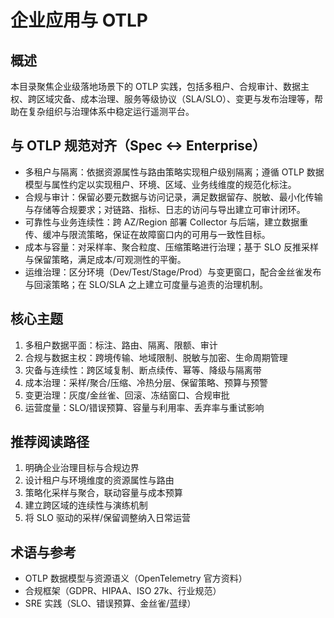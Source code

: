 # 企业应用与 OTLP

## 概述

本目录聚焦企业级落地场景下的 OTLP 实践，包括多租户、合规审计、数据主权、跨区域灾备、成本治理、服务等级协议（SLA/SLO）、变更与发布治理等，帮助在复杂组织与治理体系中稳定运行遥测平台。

## 与 OTLP 规范对齐（Spec ↔ Enterprise）

- 多租户与隔离：依据资源属性与路由策略实现租户级别隔离；遵循 OTLP 数据模型与属性约定以实现租户、环境、区域、业务线维度的规范化标注。
- 合规与审计：保留必要元数据与访问记录，满足数据留存、脱敏、最小化传输与存储等合规要求；对链路、指标、日志的访问与导出建立可审计闭环。
- 可靠性与业务连续性：跨 AZ/Region 部署 Collector 与后端，建立数据重传、缓冲与限流策略，保证在故障窗口内的可用与一致性目标。
- 成本与容量：对采样率、聚合粒度、压缩策略进行治理；基于 SLO 反推采样与保留策略，满足成本/可观测性的平衡。
- 运维治理：区分环境（Dev/Test/Stage/Prod）与变更窗口，配合金丝雀发布与回滚策略；在 SLO/SLA 之上建立可度量与追责的治理机制。

## 核心主题

1. 多租户数据平面：标注、路由、隔离、限额、审计
2. 合规与数据主权：跨境传输、地域限制、脱敏与加密、生命周期管理
3. 灾备与连续性：跨区域复制、断点续传、幂等、降级与隔离带
4. 成本治理：采样/聚合/压缩、冷热分层、保留策略、预算与预警
5. 变更治理：灰度/金丝雀、回滚、冻结窗口、合规审批
6. 运营度量：SLO/错误预算、容量与利用率、丢弃率与重试影响

## 推荐阅读路径

1. 明确企业治理目标与合规边界
2. 设计租户与环境维度的资源属性与路由
3. 策略化采样与聚合，联动容量与成本预算
4. 建立跨区域的连续性与演练机制
5. 将 SLO 驱动的采样/保留调整纳入日常运营

## 术语与参考

- OTLP 数据模型与资源语义（OpenTelemetry 官方资料）
- 合规框架（GDPR、HIPAA、ISO 27k、行业规范）
- SRE 实践（SLO、错误预算、金丝雀/蓝绿）
